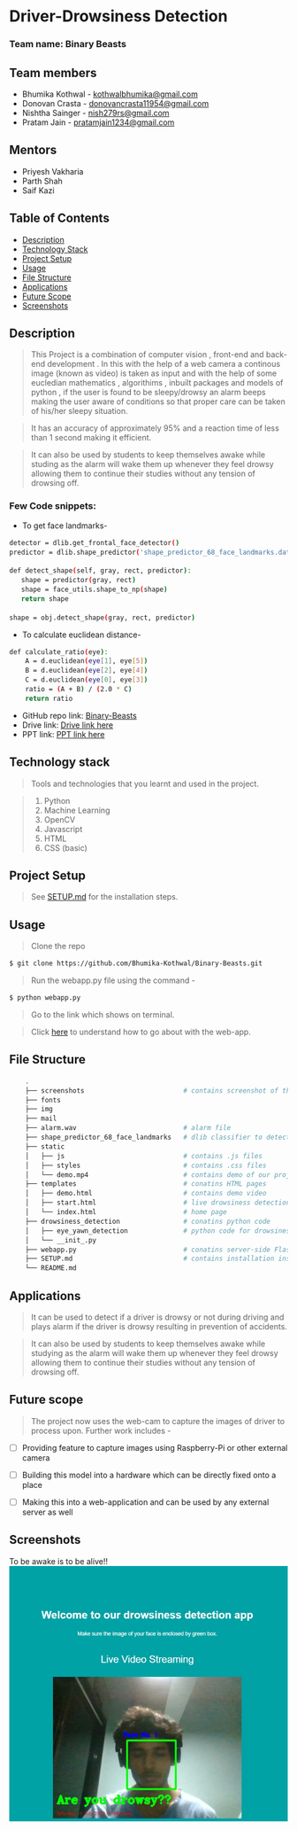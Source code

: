 # Driver-Drowsiness Detection

### Team name: Binary Beasts

## Team members
* Bhumika Kothwal - kothwalbhumika@gmail.com
* Donovan Crasta - donovancrasta11954@gmail.com
* Nishtha Sainger - nish279rs@gmail.com
* Pratam Jain - pratamjain1234@gmail.com

## Mentors
* Priyesh Vakharia
* Parth Shah
* Saif Kazi

<!-- TABLE OF CONTENTS -->
## Table of Contents

* [Description](#description)
* [Technology Stack](#technology-stack)
* [Project Setup](#project-setup)
* [Usage](#usage)
* [File Structure](#file-structure)
* [Applications](#applications)
* [Future Scope](#future-scope)
* [Screenshots](#screenshots)
    
        
## Description
> This Project is a combination of computer vision , front-end and back-end development . In this with the help of a web camera a continous image (known as video) 
is taken as input and with the help of some  eucledian mathematics , algorithims , inbuilt packages and models of python , if the user is found to be sleepy/drowsy an alarm beeps making the user aware of conditions so that proper care can be taken of his/her sleepy situation. 

> It has an accuracy of approximately 95% and a reaction time of less than 1 second making it efficient.    

> It can also be used by students to keep themselves awake while studing as the alarm will wake them up whenever they feel drowsy allowing them to continue their studies without any tension of drowsing off.
    
### Few Code snippets:
* To get face landmarks-
```sh
detector = dlib.get_frontal_face_detector()
predictor = dlib.shape_predictor('shape_predictor_68_face_landmarks.dat')

def detect_shape(self, gray, rect, predictor):
   shape = predictor(gray, rect)
   shape = face_utils.shape_to_np(shape)
   return shape
   
shape = obj.detect_shape(gray, rect, predictor)
```
* To calculate euclidean distance-
```sh
def calculate_ratio(eye):
    A = d.euclidean(eye[1], eye[5])
    B = d.euclidean(eye[2], eye[4])
    C = d.euclidean(eye[0], eye[3])
    ratio = (A + B) / (2.0 * C)
    return ratio
```
        
* GitHub repo link: [Binary-Beasts](https://github.com/Bhumika-Kothwal/Binary-Beasts)
* Drive link: [Drive link here](https://drive.google.com/file/d/1-z0K8jOZ_bXc-vw_loGB2VKDYNRMLkLH/view?usp=drivesdk)
* PPT link: [PPT link here](https://drive.google.com/file/d/1n-L9uN4DDPfTTh291vH9bNkmTggglGgY/view?usp=sharing)
    
        
## Technology stack

> Tools and technologies that you learnt and used in the project.

> 1. Python
> 2. Machine Learning
> 3. OpenCV
> 4. Javascript
> 5. HTML
> 6. CSS (basic)
    
        
## Project Setup
> See [SETUP.md](https://github.com/Bhumika-Kothwal/Binary-Beasts/blob/master/SETUP.md) for the installation steps.
    
        
## Usage
> Clone the repo
```sh
$ git clone https://github.com/Bhumika-Kothwal/Binary-Beasts.git
``` 
> Run the webapp.py file using the command -
```sh
$ python webapp.py
```
> Go to the link which shows on terminal.   
    
> Click [here](https://youtu.be/ZoMORe_yvnk) to understand how to go about with the web-app.  
    
        
## File Structure   
```sh
    .  
    ├── screenshots                         # contains screenshot of the project
    ├── fonts 
    ├── img 
    ├── mail 
    ├── alarm.wav                           # alarm file
    ├── shape_predictor_68_face_landmarks   # dlib classifier to detect facial landmarks
    ├── static                   
    │   ├── js                              # contains .js files    
    │   ├── styles                          # contains .css files       
    │   └── demo.mp4                        # contains demo of our project          
    ├── templates                           # conatins HTML pages  
    │   ├── demo.html                       # contains demo video
    │   ├── start.html                      # live drowsiness detection page
    │   └── index.html                      # home page
    ├── drowsiness_detection                # conatins python code    
    │   ├── eye_yawn_detection              # python code for drowsiness detection
    │   └── __init_.py       
    ├── webapp.py                           # conatins server-side Flask code   
    ├── SETUP.md                            # contains installation instructions of different modules
    └── README.md                          
``` 
    
        
## Applications
> It can be used to detect if a driver is drowsy or not during driving and plays alarm if the driver is drowsy resulting in prevention of accidents.  
  
> It can also be used by students to keep themselves awake while studying as the alarm will wake them up whenever they feel drowsy allowing them to continue their studies without any tension of drowsing off.
    
        
## Future scope
> The project now uses the web-cam to capture the images of driver to process upon. Further work includes -
- [ ] Providing feature to capture images using Raspberry-Pi or other external camera
- [ ] Building this model into a hardware which can be directly fixed onto a place  
- [ ] Making this into a web-application and can be used by any external server as well

    
        
## Screenshots
To be awake is to be alive!!
![Screenshot](https://github.com/Bhumika-Kothwal/Binary-Beasts/blob/master/screenshots/drowsiness.jpeg)
        
